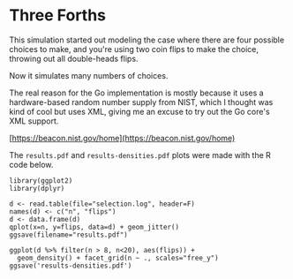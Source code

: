 # Three Forths

This simulation started out modeling the case where there are four
possible choices to make, and you're using two coin flips to make the
choice, throwing out all double-heads flips.

Now it simulates many numbers of choices.

The real reason for the Go implementation is mostly because it uses a
hardware-based random number supply from NIST, which I thought was
kind of cool but uses XML, giving me an excuse to try out the Go
core's XML support.

[https://beacon.nist.gov/home](https://beacon.nist.gov/home)

The `results.pdf` and `results-densities.pdf` plots were made with the
R code below.

    library(ggplot2)
    library(dplyr)
    
    d <- read.table(file="selection.log", header=F)
    names(d) <- c("n", "flips")
    d <- data.frame(d)
    qplot(x=n, y=flips, data=d) + geom_jitter()
    ggsave(filename="results.pdf")
    
    ggplot(d %>% filter(n > 8, n<20), aes(flips)) +
      geom_density() + facet_grid(n ~ ., scales="free_y")
    ggsave('results-densities.pdf')
